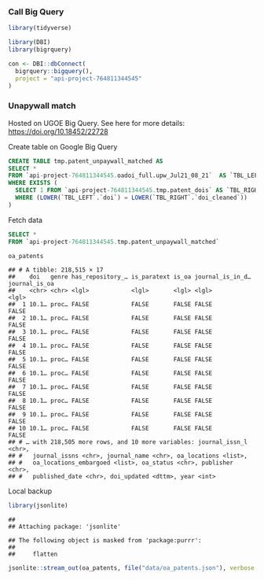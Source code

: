 
### Call Big Query

``` r
library(tidyverse)

library(DBI)
library(bigrquery)

con <- DBI::dbConnect(
  bigrquery::bigquery(),
  project = "api-project-764811344545"
)
```

### Unapywall match

Hosted on UGOE Big Query. See here for more details:
<https://doi.org/10.18452/22728>

Create table on Google Big Query

``` sql
CREATE TABLE tmp.patent_unpaywall_matched AS
SELECT *
FROM `api-project-764811344545.oadoi_full.upw_Jul21_08_21`  AS `TBL_LEFT`
WHERE EXISTS (
  SELECT 1 FROM `api-project-764811344545.tmp.patent_dois` AS `TBL_RIGHT`
  WHERE (LOWER(`TBL_LEFT`.`doi`) = LOWER(`TBL_RIGHT`.`doi_cleaned`))
)
```

Fetch data

``` sql
SELECT * 
FROM `api-project-764811344545.tmp.patent_unpaywall_matched`
```

``` r
oa_patents
```

    ## # A tibble: 218,515 × 17
    ##    doi   genre has_repository_… is_paratext is_oa journal_is_in_d… journal_is_oa
    ##    <chr> <chr> <lgl>            <lgl>       <lgl> <lgl>            <lgl>        
    ##  1 10.1… proc… FALSE            FALSE       FALSE FALSE            FALSE        
    ##  2 10.1… proc… FALSE            FALSE       FALSE FALSE            FALSE        
    ##  3 10.1… proc… FALSE            FALSE       FALSE FALSE            FALSE        
    ##  4 10.1… proc… FALSE            FALSE       FALSE FALSE            FALSE        
    ##  5 10.1… proc… FALSE            FALSE       FALSE FALSE            FALSE        
    ##  6 10.1… proc… FALSE            FALSE       FALSE FALSE            FALSE        
    ##  7 10.1… proc… FALSE            FALSE       FALSE FALSE            FALSE        
    ##  8 10.1… proc… FALSE            FALSE       FALSE FALSE            FALSE        
    ##  9 10.1… proc… FALSE            FALSE       FALSE FALSE            FALSE        
    ## 10 10.1… proc… FALSE            FALSE       FALSE FALSE            FALSE        
    ## # … with 218,505 more rows, and 10 more variables: journal_issn_l <chr>,
    ## #   journal_issns <chr>, journal_name <chr>, oa_locations <list>,
    ## #   oa_locations_embargoed <list>, oa_status <chr>, publisher <chr>,
    ## #   published_date <chr>, doi_updated <dttm>, year <int>

Local backup

``` r
library(jsonlite)
```

    ## 
    ## Attaching package: 'jsonlite'

    ## The following object is masked from 'package:purrr':
    ## 
    ##     flatten

``` r
jsonlite::stream_out(oa_patents, file("data/oa_patents.json"), verbose = FALSE)
```
